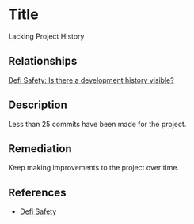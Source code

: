 # Title
Lacking Project History

## Relationships
[Defi Safety: Is there a development history visible?](https://docs.defisafety.com/review-process-documentation/process-quality-audit-process#is-there-a-development-history-visible)

## Description
Less than 25 commits have been made for the project.

## Remediation
Keep making improvements to the project over time.

## References
- [Defi Safety](https://docs.defisafety.com/review-process-documentation/process-quality-audit-process#summary-of-the-process)